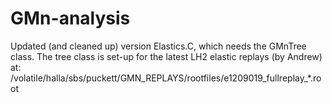 # GMn-analysis
Updated (and cleaned up) version Elastics.C, which needs the GMnTree class.
The tree class is set-up for the latest LH2 elastic replays (by Andrew) at:
/volatile/halla/sbs/puckett/GMN_REPLAYS/rootfiles/e1209019_fullreplay_*.root
